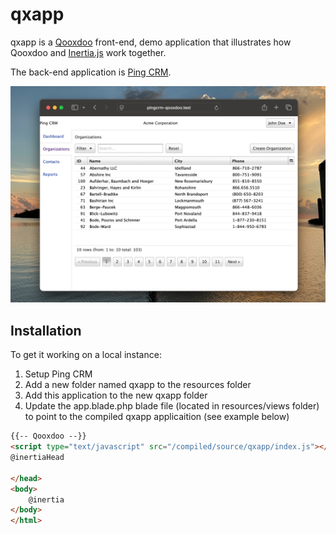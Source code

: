 # qxapp

qxapp is a [Qooxdoo](https://qooxdoo.org/) front-end, demo application that illustrates how Qooxdoo and [Inertia.js](https://inertiajs.com/) work together.

The back-end application is [Ping CRM](https://github.com/inertiajs/pingcrm).

![](pingcrm_qooxdoo.jpg)

## Installation

To get it working on a local instance:

1. Setup Ping CRM
2. Add a new folder named qxapp to the resources folder
3. Add this application to the new qxapp folder
4. Update the app.blade.php blade file (located in resources/views folder) to point to the compiled qxapp applicaition (see example below)

```html
{{-- Qooxdoo --}}
<script type="text/javascript" src="/compiled/source/qxapp/index.js"></script>
@inertiaHead

</head>
<body>
    @inertia
</body>
</html>
```
